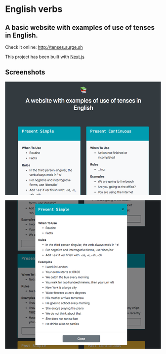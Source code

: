 # English verbs
## A basic website with examples of use of tenses in English.

Check it online: http://tenses.surge.sh  


This project has been built with [Next.js](https://nextjs.org)  

## Screenshots

![Preview01](./docs-assets/preview_01.png)  

![Preview02](./docs-assets/preview_02.png)
